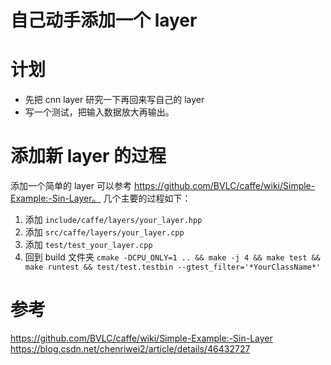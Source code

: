 # 自己动手添加一个 layer
# 计划
- 先把 cnn layer 研究一下再回来写自己的 layer
- 写一个测试，把输入数据放大再输出。

# 添加新 layer 的过程
添加一个简单的 layer 可以参考 https://github.com/BVLC/caffe/wiki/Simple-Example:-Sin-Layer。
几个主要的过程如下：
1. 添加 `include/caffe/layers/your_layer.hpp`
2. 添加 `src/caffe/layers/your_layer.cpp`
3. 添加 `test/test_your_layer.cpp`
4. 回到 build 文件夹 `cmake -DCPU_ONLY=1 .. && make -j 4 && make test && make runtest && test/test.testbin --gtest_filter='*YourClassName*'`

# 参考
https://github.com/BVLC/caffe/wiki/Simple-Example:-Sin-Layer
https://blog.csdn.net/chenriwei2/article/details/46432727
